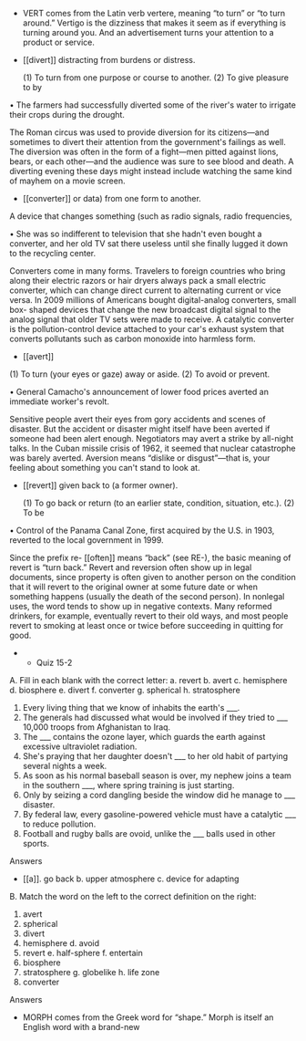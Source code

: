 - VERT  comes  from  the  Latin  verb  vertere,  meaning  “to  turn”  or  “to  turn  around.”  Vertigo  is  the
dizziness that makes it seem as if everything is turning around you. And an advertisement turns your
attention to a product or service.

- [[divert]] 
distracting from burdens or distress. 

  (1)  To  turn  from  one  purpose  or  course  to  another.  (2)  To  give  pleasure  to  by

•  The  farmers  had  successfully  diverted  some  of  the  river's  water  to  irrigate  their  crops  during  the
drought. 

The  Roman  circus  was  used  to  provide  diversion  for  its  citizens—and  sometimes  to  divert  their
attention from the government's failings as well. The diversion was often in the form of a fight—men
pitted  against  lions,  bears,  or  each  other—and  the  audience  was  sure  to  see  blood  and  death.  A
diverting  evening  these  days  might  instead  include  watching  the  same  kind  of  mayhem  on  a  movie
screen.

- [[converter]] 
or data) from one form to another. 

 A device that changes something (such as radio signals, radio frequencies,

• She was so indifferent to television that she hadn't even bought a converter, and her old TV sat there
useless until she finally lugged it down to the recycling center. 

Converters come in many forms. Travelers to foreign countries who bring along their electric razors
or hair dryers always pack a small electric converter, which can change direct current to alternating
current  or  vice  versa.  In  2009  millions  of  Americans  bought  digital-analog  converters,  small  box-
shaped devices that change the new broadcast digital signal to the analog signal that older TV sets
were  made  to  receive.  A  catalytic converter  is  the  pollution-control  device  attached  to  your  car's
exhaust system that converts pollutants such as carbon monoxide into harmless form.

- [[avert]] 

 (1) To turn (your eyes or gaze) away or aside. (2) To avoid or prevent. 

• General Camacho's announcement of lower food prices averted an immediate worker's revolt. 

Sensitive  people  avert  their  eyes  from  gory  accidents  and  scenes  of  disaster.  But  the  accident  or
disaster  might  itself  have  been  averted  if  someone  had  been  alert  enough.  Negotiators  may  avert  a
strike by all-night talks. In the Cuban missile crisis of 1962, it seemed that nuclear catastrophe was
barely averted. Aversion means “dislike or disgust”—that is, your feeling about something you can't
stand to look at.

- [[revert]] 
given back to (a former owner). 

  (1)  To  go  back  or  return  (to  an  earlier  state,  condition,  situation,  etc.).  (2)  To  be

•  Control  of  the  Panama  Canal  Zone,  first  acquired  by  the  U.S.  in  1903,  reverted  to  the  local
government in 1999. 

Since the prefix re- [[often]] means “back” (see RE-), the basic meaning of revert is “turn back.” Revert
and reversion often show up in legal documents, since property is often given to another person on the
condition  that  it  will  revert  to  the  original  owner  at  some  future  date  or  when  something  happens
(usually  the  death  of  the  second  person).  In  nonlegal  uses,  the  word  tends  to  show  up  in  negative
contexts. Many reformed drinkers, for example, eventually revert to their old ways, and most people
revert to smoking at least once or twice before succeeding in quitting for good.

- - Quiz 15-2

A. Fill in each blank with the correct letter:
a. revert
b. avert
c. hemisphere
d. biosphere
e. divert
f. converter
g. spherical
h. stratosphere
1. Every living thing that we know of inhabits the earth's ___.
2.  The  generals  had  discussed  what  would  be  involved  if  they  tried  to  ___  10,000  troops  from
Afghanistan to Iraq.
3. The ___ contains the ozone layer, which guards the earth against excessive ultraviolet radiation.
4. She's praying that her daughter doesn't ___ to her old habit of partying several nights a week.
5. As soon as his normal baseball season is over, my nephew joins a team in the southern ___, where
spring training is just starting.
6. Only by seizing a cord dangling beside the window did he manage to ___ disaster.
7. By federal law, every gasoline-powered vehicle must have a catalytic ___ to reduce pollution.
8. Football and rugby balls are ovoid, unlike the ___ balls used in other sports.

Answers

- [[a]]. go back
b. upper atmosphere
c. device for adapting

B. Match the word on the left to the correct definition on the right:
1. avert
2. spherical
3. divert
4. hemisphere d. avoid
5. revert
e. half-sphere
f. entertain
6. biosphere
7. stratosphere g. globelike
h. life zone
8. converter

Answers

- MORPH comes from the Greek word for “shape.” Morph is itself an English word with a brand-new
